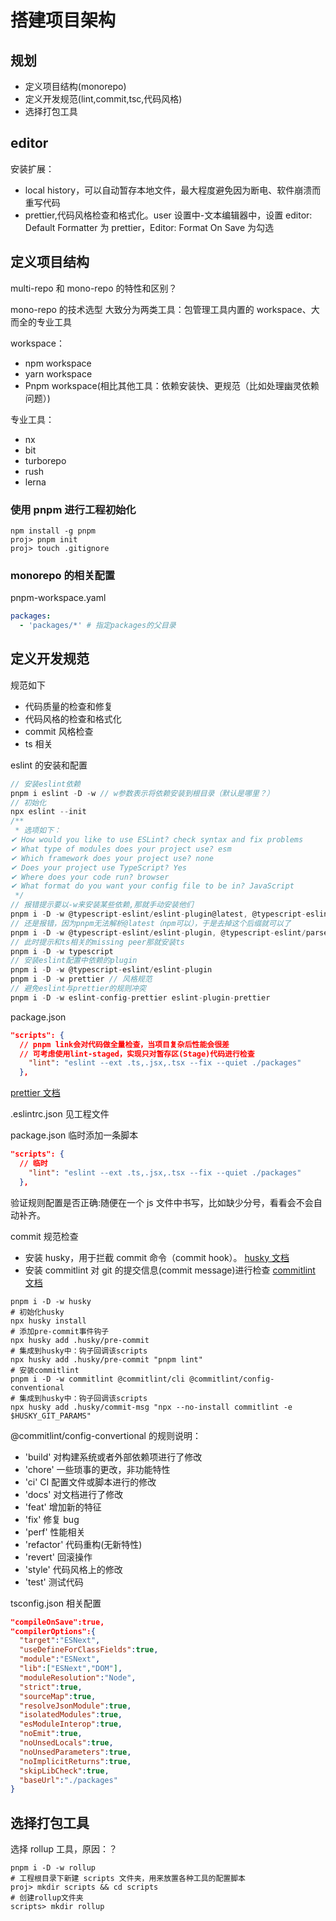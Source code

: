 # 搭建项目架构

## 规划

- 定义项目结构(monorepo)
- 定义开发规范(lint,commit,tsc,代码风格)
- 选择打包工具

## editor

安装扩展：

- local history，可以自动暂存本地文件，最大程度避免因为断电、软件崩溃而重写代码
- prettier,代码风格检查和格式化。user 设置中-文本编辑器中，设置 editor: Default Formatter 为 prettier，Editor: Format On Save 为勾选

## 定义项目结构

multi-repo 和 mono-repo 的特性和区别？

mono-repo 的技术选型
大致分为两类工具：包管理工具内置的 workspace、大而全的专业工具

workspace：

- npm workspace
- yarn workspace
- Pnpm workspace(相比其他工具：依赖安装快、更规范（比如处理幽灵依赖问题）)

专业工具：

- nx
- bit
- turborepo
- rush
- lerna

### 使用 pnpm 进行工程初始化

```shell
npm install -g pnpm
proj> pnpm init
proj> touch .gitignore
```

### monorepo 的相关配置

pnpm-workspace.yaml

```yaml
packages:
  - 'packages/*' # 指定packages的父目录
```

## 定义开发规范

规范如下

- 代码质量的检查和修复
- 代码风格的检查和格式化
- commit 风格检查
- ts 相关

eslint 的安装和配置

```js
// 安装eslint依赖
pnpm i eslint -D -w // w参数表示将依赖安装到根目录（默认是哪里？）
// 初始化
npx eslint --init
/**
 * 选项如下：
✔ How would you like to use ESLint? check syntax and fix problems
✔ What type of modules does your project use? esm
✔ Which framework does your project use? none
✔ Does your project use TypeScript? Yes
✔ Where does your code run? browser
✔ What format do you want your config file to be in? JavaScript
 */
// 报错提示要以-w来安装某些依赖,那就手动安装他们
pnpm i -D -w @typescript-eslint/eslint-plugin@latest, @typescript-eslint/parser@latest
// 还是报错，因为pnpm无法解析@latest（npm可以），于是去掉这个后缀就可以了
pnpm i -D -w @typescript-eslint/eslint-plugin, @typescript-eslint/parser
// 此时提示和ts相关的missing peer那就安装ts
pnpm i -D -w typescript
// 安装eslint配置中依赖的plugin
pnpm i -D -w @typescript-eslint/eslint-plugin
pnpm i -D -w prettier // 风格规范
// 避免eslint与prettier的规则冲突
pnpm i -D -w eslint-config-prettier eslint-plugin-prettier
```

package.json

```json
"scripts": {
  // pnpm link会对代码做全量检查，当项目复杂后性能会很差
  // 可考虑使用lint-staged，实现只对暂存区(Stage)代码进行检查
    "lint": "eslint --ext .ts,.jsx,.tsx --fix --quiet ./packages"
  },
```

[prettier 文档](https://prettier.io/docs/en/index.html)

.eslintrc.json
见工程文件

package.json 临时添加一条脚本

```json
"scripts": {
  // 临时
    "lint": "eslint --ext .ts,.jsx,.tsx --fix --quiet ./packages"
  },
```

验证规则配置是否正确:随便在一个 js 文件中书写，比如缺少分号，看看会不会自动补齐。

commit 规范检查

- 安装 husky，用于拦截 commit 命令（commit hook）。
  [husky 文档](https://github.com/typicode/husky)
- 安装 commitlint 对 git 的提交信息(commit message)进行检查
  [commitlint 文档](https://github.com/conventional-changelog/commitlint)

```shell
pnpm i -D -w husky
# 初始化husky
npx husky install
# 添加pre-commit事件钩子
npx husky add .husky/pre-commit
# 集成到husky中：钩子回调该scripts
npx husky add .husky/pre-commit "pnpm lint"
# 安装commitlint
pnpm i -D -w commitlint @commitlint/cli @commitlint/config-conventional
# 集成到husky中：钩子回调该scripts
npx husky add .husky/commit-msg "npx --no-install commitlint -e $HUSKY_GIT_PARAMS"
```

@commitlint/config-convertional 的规则说明：

- 'build' 对构建系统或者外部依赖项进行了修改
- 'chore' 一些琐事的更改，非功能特性
- 'ci' CI 配置文件或脚本进行的修改
- 'docs' 对文档进行了修改
- 'feat' 增加新的特征
- 'fix' 修复 bug
- 'perf' 性能相关
- 'refactor' 代码重构(无新特性)
- 'revert' 回滚操作
- 'style' 代码风格上的修改
- 'test' 测试代码

tsconfig.json 相关配置

```json
"compileOnSave":true,
"compilerOptions":{
  "target":"ESNext",
  "useDefineForClassFields":true,
  "module":"ESNext",
  "lib":["ESNext","DOM"],
  "moduleResolution":"Node",
  "strict":true,
  "sourceMap":true,
  "resolveJsonModule":true,
  "isolatedModules":true,
  "esModuleInterop":true,
  "noEmit":true,
  "noUnsedLocals":true,
  "noUnsedParameters":true,
  "noImplicitReturns":true,
  "skipLibCheck":true,
  "baseUrl":"./packages"
}
```

## 选择打包工具

选择 rollup 工具，原因：？

```shell
pnpm i -D -w rollup
# 工程根目录下新建 scripts 文件夹，用来放置各种工具的配置脚本
proj> mkdir scripts && cd scripts
# 创建rollup文件夹
scripts> mkdir rollup
```
